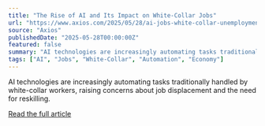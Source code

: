 ```yaml
---
title: "The Rise of AI and Its Impact on White-Collar Jobs"
url: "https://www.axios.com/2025/05/28/ai-jobs-white-collar-unemployment-anthropic"
source: "Axios"
publishedDate: "2025-05-28T00:00:00Z"
featured: false
summary: "AI technologies are increasingly automating tasks traditionally handled by white-collar workers, raising concerns about job displacement and the need for reskilling."
tags: ["AI", "Jobs", "White-Collar", "Automation", "Economy"]
---
```


AI technologies are increasingly automating tasks traditionally handled by white-collar workers, raising concerns about job displacement and the need for reskilling.

[Read the full article](https://www.axios.com/2025/05/28/ai-jobs-white-collar-unemployment-anthropic)
